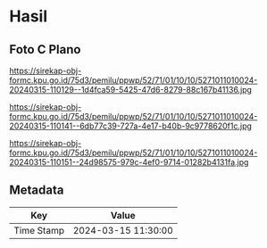 # Hasil

## Foto C Plano

https://sirekap-obj-formc.kpu.go.id/75d3/pemilu/ppwp/52/71/01/10/10/5271011010024-20240315-110129--1d4fca59-5425-47d6-8279-88c167b41136.jpg

https://sirekap-obj-formc.kpu.go.id/75d3/pemilu/ppwp/52/71/01/10/10/5271011010024-20240315-110141--6db77c39-727a-4e17-b40b-9c9778620f1c.jpg

https://sirekap-obj-formc.kpu.go.id/75d3/pemilu/ppwp/52/71/01/10/10/5271011010024-20240315-110151--24d98575-979c-4ef0-9714-01282b4131fa.jpg


## Metadata

| Key        | Value               |
| ---------- | ------------------- |
| Time Stamp | 2024-03-15 11:30:00 |



